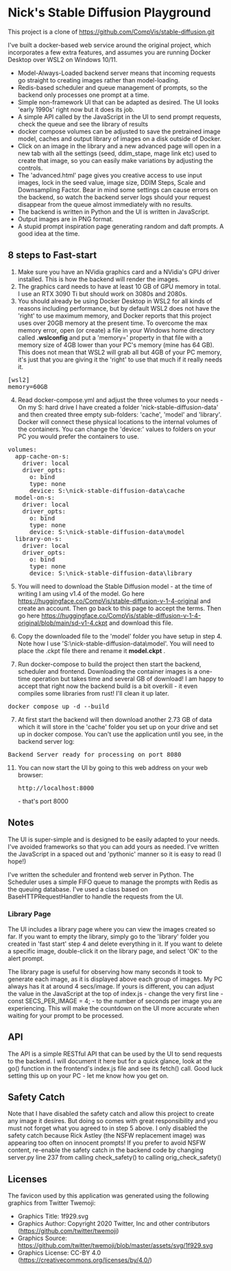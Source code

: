 # Nick's Stable Diffusion Playground

This project is a clone of https://github.com/CompVis/stable-diffusion.git
 
I've built a docker-based web service around the original project, which incorporates a few extra features, and assumes you are running Docker Desktop over WSL2 on Windows 10/11.

* Model-Always-Loaded backend server means that incoming requests go straight to creating images rather than model-loading.
* Redis-based scheduler and queue management of prompts, so the backend only processes one prompt at a time.
* Simple non-framework UI that can be adapted as desired. The UI looks 'early 1990s' right now but it does its job.
* A simple API called by the JavaScript in the UI to send prompt requests, check the queue and see the library of results
* docker compose volumes can be adjusted to save the pretrained image model, caches and output library of images on a disk outside of Docker.
* Click on an image in the library and a new advanced page will open in a new tab with all the settings (seed, ddim_stape, mage link etc) used to create that image, so you can easily make variations by adjusting the controls.
* The 'advanced.html' page gives you creative access to use input images, lock in the seed value, image size, DDIM Steps, Scale and Downsampling Factor. Bear in mind some settings can cause errors on the backend, so watch the backend server logs should your request disappear from the queue almost immediately with no results.
* The backend is written in Python and the UI is written in JavaScript.
* Output images are in PNG format.
* A stupid prompt inspiration page generating random and daft prompts. A good idea at the time.

## 8 steps to Fast-start
1. Make sure you have an NVidia graphics card and a NVidia's GPU driver installed. This is how the backend will render the images.
2. The graphics card needs to have at least 10 GB of GPU memory in total. I use an RTX 3090 Ti but should work on 3080s and 2080s.
3. You should already be using Docker Desktop in WSL2 for all kinds of reasons including performance, 
but by default WSL2 does not have the 'right' to use maximum memory, and Docker reports that this project uses over 20GB memory at the present time. To overcome the max memory error, open (or create)
a file in your Windows home directory called <b>.wslconfig</b> and put a 'memory=' property in that file with a memory size of 4GB lower than your PC's memory (mine has 64 GB).
This does not mean that WSL2 will grab all but 4GB of your PC memory, it's just that you are giving it the 'right' to use that much if it really needs it.
<pre>
[wsl2]
memory=60GB 
</pre>
4. Read docker-compose.yml and adjust the three volumes to your needs - On my S: hard drive I have created a folder 'nick-stable-diffusion-data' and then created three empty sub-folders: 'cache', 'model' and 'library'.
Docker will connect these physical locations to the internal volumes of the containers. You can change the 'device:' values to folders on your PC you would prefer the containers to use.
<pre>
volumes:
  app-cache-on-s:
    driver: local
    driver_opts:
      o: bind
      type: none
      device: S:\nick-stable-diffusion-data\cache
  model-on-s:
    driver: local
    driver_opts:
      o: bind
      type: none
      device: S:\nick-stable-diffusion-data\model
  library-on-s:
    driver: local
    driver_opts:
      o: bind
      type: none
      device: S:\nick-stable-diffusion-data\library
</pre>


5. You will need to download the Stable Diffusion model - at the time of writing I am using v1.4 of the model. 
Go here https://huggingface.co/CompVis/stable-diffusion-v-1-4-original and create an account. Then go back to this page to accept the terms.
Then go here https://huggingface.co/CompVis/stable-diffusion-v-1-4-original/blob/main/sd-v1-4.ckpt 
and download this file. 
6. Copy the downloaded file to the 'model' folder you have setup in step 4. Note how I use 'S:\nick-stable-diffusion-data\model'.
You will need to place the .ckpt file there and rename it <b>model.ckpt</b> .

6. Run docker-compose to build the project then start the backend, scheduler and frontend. Downloading the container images is a one-time operation but takes time and several GB of download!
I am happy to accept that right now the backend build is a bit overkill - it even compiles some libraries from rust! I'll clean it up later.
<pre>
docker compose up -d --build 
</pre>
7. At first start the backend will then download another 2.73 GB of data 
which it will store in the 'cache' folder you set up on your drive and set up in docker compose. 
You can't use the application until you see, in the backend server log:

<pre>
Backend Server ready for processing on port 8080
</pre>

11. You can now start the UI by going to this web address on your web browser: <pre>http://localhost:8000</pre> - that's port 8000


## Notes
The UI is super-simple and is designed to be easily adapted to your needs. I've avoided frameworks so that you can add yours as needed. I've written the JavaScript in a spaced out and 'pythonic' manner so it is easy to read (I hope!)

I've written the scheduler and frontend web server in Python. The Scheduler uses a simple FIFO queue to manage the prompts with Redis as the queuing database. I've used a class based on BaseHTTPRequestHandler to handle the requests from the UI.


### Library Page
The UI includes a library page where you can view the images created so far. If you want to empty the library, simply go to the 'library' folder you created in 'fast start' step 4 and delete everything in it.
If you want to delete a specific image, double-click it on the library page, and select 'OK' to the alert prompt.

The library page is useful for observing how many seconds it took to generate each image, as it is displayed above each group of images. My PC always has it at around 4 secs/image. If yours is different, 
you can adjust the value in the JavaScript at the top of index.js - change the very first line - const SECS_PER_IMAGE = 4; - to the number of seconds per image you are experiencing.
This will make the countdown on the UI more accurate when waiting for your prompt to be processed.

## API
The API is a simple RESTful API that can be used by the UI to send requests to the backend.
I will document it here but for a quick glance, look at the go() function in the frontend's index.js file and see its fetch() call.
Good luck setting this up on your PC - let me know how you get on.

## Safety Catch
Note that I have disabled the safety catch and allow this project to create any image it desires. But doing so comes with great responsibility and you must
not forget what you agreed to in step 5 above. I only disabled the safety catch because Rick Astley (the NSFW replacement image) was appearing too often on innocent prompts! 
If you prefer to avoid NSFW content, re-enable the safety catch in the backend code by changing server.py line 237 from calling check_safety() to calling orig_check_safety()

## Licenses
The favicon used by this application was generated using the following graphics from Twitter Twemoji:
- Graphics Title: 1f929.svg
- Graphics Author: Copyright 2020 Twitter, Inc and other contributors (https://github.com/twitter/twemoji)
- Graphics Source: https://github.com/twitter/twemoji/blob/master/assets/svg/1f929.svg
- Graphics License: CC-BY 4.0 (https://creativecommons.org/licenses/by/4.0/)